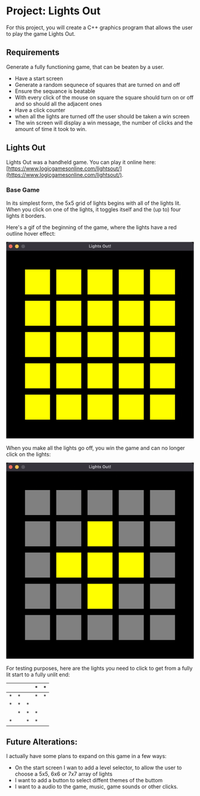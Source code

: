 # Project: Lights Out

For this project, you will create a C++ graphics program that allows the user to play the game Lights Out.


## Requirements
Generate a fully functioning game, that can be beaten by a user. 
* Have a start screen
* Generate a random sequnece of squares that are turned on and off
* Ensure the sequance is beatable
* With every click of the mouse on square the square should turn on or off and so should all the adjacent ones
* Have a click counter
* when all the lights are turned off the user should be taken a win screen
* The win screen will display a win message, the number of clicks and the amount of time it took to win.

## Lights Out
Lights Out was a handheld game. You can play it online here: [https://www.logicgamesonline.com/lightsout/](https://www.logicgamesonline.com/lightsout/).

### Base Game
In its simplest form, the 5x5 grid of lights begins with all of the lights lit. When you click on one of the lights, it toggles itself and the (up to) four lights it borders.

Here's a gif of the beginning of the game, where the lights have a red outline hover effect: 

![Lights-Out-Game-Start.gif](Lights-Out-Game-Start.gif)

When you make all the lights go off, you win the game and can no longer click on the lights:

![Lights-Out-Game-End.gif](Lights-Out-Game-End.gif)

For testing purposes, here are the lights you need to click to get from a fully lit start to a fully unlit end:

| | | |*|*|
|-|-|-|-|-|
|*|*| |*|*|
|*|*|*| | |
| |*|*|*| |
|*| |*|*| |

## Future Alterations:
I actually have some plans to expand on this game in a few ways:
* On the start screen I wan to add a level selector, to allow the user to choose a 5x5, 6x6 or 7x7 array of lights
* I want to add a button to select diffent themes of the buttom
* I want to a audio to the game, music, game sounds or other clicks.

